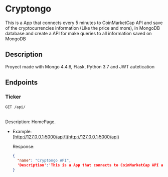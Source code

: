 # Cryptongo

This is a App that connects every 5 minutes to CoinMarketCap API and save of the cryptocurrencies information (Like the price and more), in MongoDB database and create a API for make queries to all information saved on MongoDB




## Description
Proyect made with Mongo 4.4.6, Flask, Python 3.7 and JWT autetication 


## Endpoints

### Ticker


`GET /api/`

<br>Description: HomePage.
- Example:
  <br>[http://127.0.0.1:5000/api/](http://127.0.0.1:5000/api)

  Response:
    ```json
    {
      "name": "Cryptongo API",
      'Description':'This is a App that connects to CoinMarketCap API and save of the cryptocurrencies information in MongoDB database'
    }
  ```

